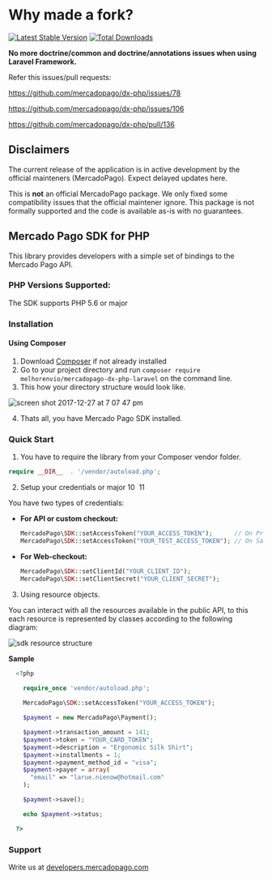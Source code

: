 # Why made a fork?

[![Latest Stable Version](https://poser.pugx.org/melhorenvio/mercadopago-dx-php-laravel/v/stable)](https://packagist.org/packages/melhorenvio/mercadopago-dx-php-laravel)
[![Total Downloads](https://poser.pugx.org/melhorenvio/mercadopago-dx-php-laravel/downloads)](https://packagist.org/packages/melhorenvio/mercadopago-dx-php-laravel)

**No more doctrine/common and doctrine/annotations issues when using Laravel Framework.**

Refer this issues/pull requests:

https://github.com/mercadopago/dx-php/issues/78

https://github.com/mercadopago/dx-php/issues/106

https://github.com/mercadopago/dx-php/pull/136

## Disclaimers
The current release of the application is in active development by the official mainteners (MercadoPago). Expect delayed updates here.

This is **not** an official MercadoPago package. We only fixed some compatibility issues that the official maintener ignore. This package is not formally supported and the code is available as-is with no guarantees.

## Mercado Pago SDK for PHP

This library provides developers with a simple set of bindings to the Mercado Pago API.

### PHP Versions Supported:

The SDK supports PHP 5.6 or major

### Installation 

#### Using Composer

1. Download [Composer](https://getcomposer.org/doc/00-intro.md#installation-linux-unix-macos) if not already installed
2. Go to your project directory and run `composer require melhorenvio/mercadopago-dx-php-laravel` on the command line.
3. This how your directory structure would look like.

![screen shot 2017-12-27 at 7 07 47 pm](https://user-images.githubusercontent.com/864790/34394635-44f7745a-eb39-11e7-981d-77cf759cf05f.png)

4. Thats all, you have Mercado Pago SDK installed.

### Quick Start 

1. You have to require the library from your Composer vendor folder.

  ```php
  require __DIR__  . '/vendor/autoload.php';
  ```

2. Setup your credentials or major
10
​
11


  You have two types of credentials:

  * **For API or custom checkout:**
    ```php
    MercadoPago\SDK::setAccessToken("YOUR_ACCESS_TOKEN");      // On Production
    MercadoPago\SDK::setAccessToken("YOUR_TEST_ACCESS_TOKEN"); // On Sandbox
    ```
  * **For Web-checkout:**
    ```php
    MercadoPago\SDK::setClientId("YOUR_CLIENT_ID");
    MercadoPago\SDK::setClientSecret("YOUR_CLIENT_SECRET");
    ```

3. Using resource objects.

  You can interact with all the resources available in the public API, to this each resource is represented by classes according to the following diagram:
  
  ![sdk resource structure](https://user-images.githubusercontent.com/864790/34393059-9acad058-eb2e-11e7-9987-494eaf19d109.png)
  
  **Sample**
  
```php
  <?php
  
    require_once 'vendor/autoload.php';

    MercadoPago\SDK::setAccessToken("YOUR_ACCESS_TOKEN");

    $payment = new MercadoPago\Payment();

    $payment->transaction_amount = 141;
    $payment->token = "YOUR_CARD_TOKEN";
    $payment->description = "Ergonomic Silk Shirt";
    $payment->installments = 1;
    $payment->payment_method_id = "visa";
    $payment->payer = array(
      "email" => "larue.nienow@hotmail.com"
    );

    $payment->save();

    echo $payment->status;

  ?>
```
  
### Support 

Write us at [developers.mercadopago.com](https://developers.mercadopago.com)
